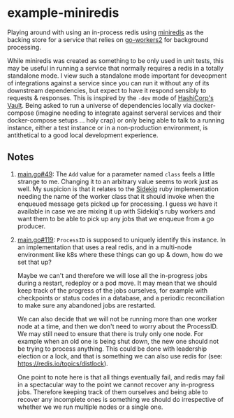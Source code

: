 # example-miniredis

Playing around with using an in-process redis using [miniredis](https://github.com/alicebob/miniredis) as the backing store for a service that relies on [go-workers2](https://github.com/digitalocean/go-workers2) for background processing.

While miniredis was created as something to be only used in unit tests, this may be useful in running a service that normally requires a redis in a totally standalone mode. I view such a standalone mode important for deveopment of integrations against a service since you can run it without any of its downstream dependencies, but expect to have it respond sensibly to requests & responses. This is inspired by the `-dev` mode of [HashiCorp's Vault](https://www.vaultproject.io/docs/commands/server.html#dev-options). Being asked to run a universe of dependencies locally via docker-compose (imagine needing to integrate against serveral services and their docker-compose setups ... holy crap) or only being able to talk to a running instance, either a test instance or in a non-production environment, is antithetical to a good local development experience.

## Notes

1. [main.go#49](https://github.com/tomcz/example-miniredis/blob/master/cmd/example/main.go#L49): The `Add` value for a parameter named `class` feels a little strange to me. Changing it to an arbitrary value seems to work just as well. My suspicion is that it relates to the [Sidekiq](https://github.com/mperham/sidekiq/wiki/The-Basics#client) ruby implementation needing the name of the worker class that it should invoke when the enqueued message gets picked up for processing. I guess we have it available in case we are mixing it up with Sidekiq's ruby workers and want them to be able to pick up any jobs that we enqueue from a go producer.

2. [main.go#119](https://github.com/tomcz/example-miniredis/blob/master/cmd/example/main.go#L119): `ProcessID` is supposed to uniquely identify this instance. In an implementation that uses a real redis, and in a multi-node environment like k8s where these things can go up & down, how do we set that up?

    Maybe we can't and therefore we will lose all the in-progress jobs during a restart, redeploy or a pod move. It may mean that we should keep track of the progress of the jobs ourselves, for example with checkpoints or status codes in a database, and a periodic reconciliation to make sure any abandoned jobs are restarted.

    We can also decide that we will not be running more than one worker node at a time, and then we don't need to worry about the ProcessID. We may still need to ensure that there is truly only one node. For example when an old one is being shut down, the new one should not be trying to process anything. This could be done with leadership election or a lock, and that is something we can also use redis for (see: https://redis.io/topics/distlock).

    One point to note here is that all things eventually fail, and redis may fail in a spectacular way to the point we cannot recover any in-progress jobs. Therefore keeping track of them ourselves and being able to recover any incomplete ones is something we should do irrespective of whether we we run multiple nodes or a single one.
